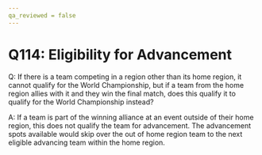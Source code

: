 ```yaml
---
qa_reviewed = false
---
```


# Q114: Eligibility for Advancement

Q: If there is a team competing in a region other than its home region, it cannot qualify for the World Championship, but if a team from the home region allies with it and they win the final match, does this qualify it to qualify for the World Championship instead?

A: If a team is part of the winning alliance at an event outside of their home region, this does not qualify the team for advancement. The advancement spots available would skip over the out of home region team to the next eligible advancing team within the home region.